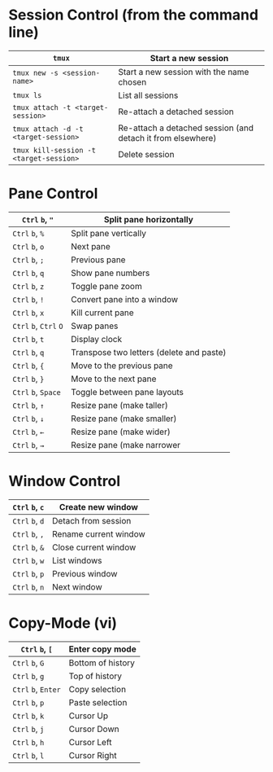 # Session Control (from the command line)

| `tmux`                                  | Start a new session                                         |
| --------------------------------------- | ----------------------------------------------------------- |
| `tmux new -s <session-name>`            | Start a new session with the name chosen                    |
| `tmux ls`                               | List all sessions                                           |
| `tmux attach -t <target-session>`       | Re-attach a detached session                                |
| `tmux attach -d -t <target-session>`    | Re-attach a detached session (and detach it from elsewhere) |
| `tmux kill-session -t <target-session>` | Delete session                                              |

# Pane Control

| `Ctrl` `b`, `"`        | Split pane horizontally                  |
| ---------------------- | ---------------------------------------- |
| `Ctrl` `b`, `%`        | Split pane vertically                    |
| `Ctrl` `b`, `o`        | Next pane                                |
| `Ctrl` `b`, `;`        | Previous pane                            |
| `Ctrl` `b`, `q`        | Show pane numbers                        |
| `Ctrl` `b`, `z`        | Toggle pane zoom                         |
| `Ctrl` `b`, `!`        | Convert pane into a window               |
| `Ctrl` `b`, `x`        | Kill current pane                        |
| `Ctrl` `b`, `Ctrl` `O` | Swap panes                               |
| `Ctrl` `b`, `t`        | Display clock                            |
| `Ctrl` `b`, `q`        | Transpose two letters (delete and paste) |
| `Ctrl` `b`, `{`        | Move to the previous pane                |
| `Ctrl` `b`, `}`        | Move to the next pane                    |
| `Ctrl` `b`, `Space`    | Toggle between pane layouts              |
| `Ctrl` `b`, `↑`        | Resize pane (make taller)                |
| `Ctrl` `b`, `↓`        | Resize pane (make smaller)               |
| `Ctrl` `b`, `←`        | Resize pane (make wider)                 |
| `Ctrl` `b`, `→`        | Resize pane (make narrower               |

# Window Control

| `Ctrl` `b`, `c` | Create new window     |
| --------------- | --------------------- |
| `Ctrl` `b`, `d` | Detach from session   |
| `Ctrl` `b`, `,` | Rename current window |
| `Ctrl` `b`, `&` | Close current window  |
| `Ctrl` `b`, `w` | List windows          |
| `Ctrl` `b`, `p` | Previous window       |
| `Ctrl` `b`, `n` | Next window           |

# Copy-Mode (vi)

| `Ctrl` `b`, `[`     | Enter copy mode   |
| ------------------- | ----------------- |
| `Ctrl` `b`, `G`     | Bottom of history |
| `Ctrl` `b`, `g`     | Top of history    |
| `Ctrl` `b`, `Enter` | Copy selection    |
| `Ctrl` `b`, `p`     | Paste selection   |
| `Ctrl` `b`, `k`     | Cursor Up         |
| `Ctrl` `b`, `j`     | Cursor Down       |
| `Ctrl` `b`, `h`     | Cursor Left       |
| `Ctrl` `b`, `l`     | Cursor Right      |
